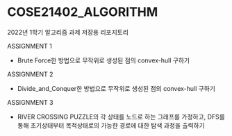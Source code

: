# COSE21402_ALGORITHM

2022년 1학기 알고리즘 과제 저장용 리포지토리

ASSIGNMENT 1
- Brute Force한 방법으로 무작위로 생성된 점의 convex-hull 구하기

ASSIGNMENT 2
- Divide_and_Conquer한 방법으로 무작위로 생성된 점의 convex-hull 구하기

ASSIGNMENT 3
- RIVER CROSSING PUZZLE의 각 상태를 노드로 하는 그래프를 가정하고, DFS를 통해 초기상태부터 목적상태로의 가능한 경로에 대한 탐색 과정을 출력하기